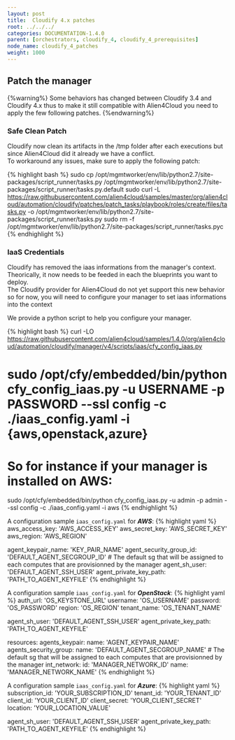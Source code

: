 ```yaml
---
layout: post
title:  Cloudify 4.x patches
root: ../../../
categories: DOCUMENTATION-1.4.0
parent: [orchestrators, cloudify_4, cloudify_4_prerequisites]
node_name: cloudify_4_patches
weight: 1000
---
```


## Patch the manager ##

{%warning%}
Some behaviors has changed between Cloudify 3.4 and Cloudify 4.x thus to make it still compatible with Alien4Cloud you need to apply the few following patches.
{%endwarning%}


### Safe Clean Patch ###

Cloudify now clean its artifacts in the /tmp folder after each executions but since Alien4Cloud did it already we have a conflict.  
To workaround any issues, make sure to apply the following patch:

{% highlight bash %}
sudo cp /opt/mgmtworker/env/lib/python2.7/site-packages/script_runner/tasks.py /opt/mgmtworker/env/lib/python2.7/site-packages/script_runner/tasks.py.default
sudo curl -L https://raw.githubusercontent.com/alien4cloud/samples/master/org/alien4cloud/automation/cloudify/patches/patch_tasks/playbook/roles/create/files/tasks.py -o /opt/mgmtworker/env/lib/python2.7/site-packages/script_runner/tasks.py
sudo rm -f /opt/mgmtworker/env/lib/python2.7/site-packages/script_runner/tasks.pyc
{% endhighlight %}


### IaaS Credentials ###

Cloudify has removed the iaas informations from the manager's context. Theorically, it now needs to be feeded in each the blueprints you want to deploy.  
The Cloudify provider for Alien4Cloud do not yet support this new behavior so for now, you will need to configure your manager to set iaas informations into the context

We provide a python script to help you configure your manager.

{% highlight bash %}
curl -LO https://raw.githubusercontent.com/alien4cloud/samples/1.4.0/org/alien4cloud/automation/cloudify/manager/v4/scripts/iaas/cfy_config_iaas.py
# sudo /opt/cfy/embedded/bin/python cfy_config_iaas.py -u USERNAME -p PASSWORD --ssl config -c ./iaas_config.yaml -i {aws,openstack,azure}
# So for instance if your manager is installed on AWS:
sudo /opt/cfy/embedded/bin/python cfy_config_iaas.py -u admin -p admin --ssl config -c ./iaas_config.yaml -i aws
{% endhighlight %}

A configuration sample `iaas_config.yaml` for ***AWS***:
{% highlight yaml %}
aws_access_key: 'AWS_ACCESS_KEY'
aws_secret_key: 'AWS_SECRET_KEY'
aws_region: 'AWS_REGION'

agent_keypair_name: 'KEY_PAIR_NAME'
agent_security_group_id: 'DEFAULT_AGENT_SECGROUP_ID' # The default sg that will be assigned to each computes that are provisionned by the manager
agent_sh_user: 'DEFAULT_AGENT_SSH_USER'
agent_private_key_path: 'PATH_TO_AGENT_KEYFILE'
{% endhighlight %}

A configuration sample `iaas_config.yaml` for ***OpenStack***:
{% highlight yaml %}
auth_url: 'OS_KEYSTONE_URL'
username: 'OS_USERNAME'
password: 'OS_PASSWORD'
region: 'OS_REGION'
tenant_name: 'OS_TENANT_NAME'

agent_sh_user: 'DEFAULT_AGENT_SSH_USER'
agent_private_key_path: 'PATH_TO_AGENT_KEYFILE'

resources:
  agents_keypair:
    name: 'AGENT_KEYPAIR_NAME'
  agents_security_group:
    name: 'DEFAULT_AGENT_SECGROUP_NAME' # The default sg that will be assigned to each computes that are provisionned by the manager
  int_network:
    id: 'MANAGER_NETWORK_ID'
    name: 'MANAGER_NETWORK_NAME'
{% endhighlight %}

A configuration sample `iaas_config.yaml` for ***Azure***:
{% highlight yaml %}
subscription_id: 'YOUR_SUBSCRIPTION_ID'
tenant_id: 'YOUR_TENANT_ID'
client_id: 'YOUR_CLIENT_ID'
client_secret: 'YOUR_CLIENT_SECRET'
location: 'YOUR_LOCATION_VALUE'

agent_sh_user: 'DEFAULT_AGENT_SSH_USER'
agent_private_key_path: 'PATH_TO_AGENT_KEYFILE'
{% endhighlight %}

